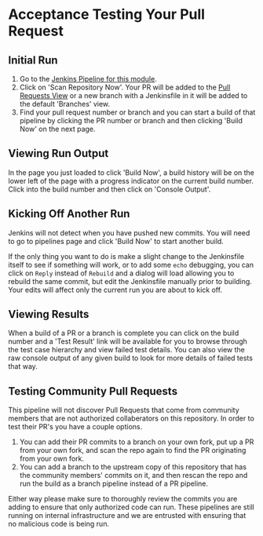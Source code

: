 # Acceptance Testing Your Pull Request

## Initial Run

1. Go to the [Jenkins Pipeline for this module][1].
2. Click on 'Scan Repository Now'. Your PR will be added to the [Pull Requests View][2] or a new branch with a Jenkinsfile in it will be added to the default 'Branches' view.
3. Find your pull request number or branch and you can start a build of that pipeline by clicking the PR number or branch and then clicking 'Build Now' on the next page.

## Viewing Run Output

In the page you just loaded to click 'Build Now', a build history will be on the lower left of the page with a progress indicator on the current build number. Click into the build number and then click on 'Console Output'.

## Kicking Off Another Run

Jenkins will not detect when you have pushed new commits. You will need to go to pipelines page and click 'Build Now' to start another build.

If the only thing you want to do is make a slight change to the Jenkinsfile itself to see if something will work, or to add some `echo` debugging, you can click on `Reply` instead of `Rebuild` and a dialog will load allowing you to rebuild the same commit, but edit the Jenkinsfile manually prior to building. Your edits will affect only the current run you are about to kick off.

## Viewing Results

When a build of a PR or a branch is complete you can click on the build number and a 'Test Result' link will be available for you to browse through the test case hierarchy and view failed test details. You can also view the raw console output of any given build to look for more details of failed tests that way.

## Testing Community Pull Requests

This pipeline will not discover Pull Requests that come from community members that are not authorized collaberators on this repository. In order to test their PR's you have a couple options.

1. You can add their PR commits to a branch on your own fork, put up a PR from your own fork, and scan the repo again to find the PR originating from your own fork.
2. You can add a branch to the upstream copy of this repository that has the community members' commits on it, and then rescan the repo and run the build as a branch pipeline instead of a PR pipeline.

Either way please make sure to thoroughly review the commits you are adding to ensure that only authorized code can run. These pipelines are still running on internal infrastructure and we are entrusted with ensuring that no malicious code is being run.

[1]: https://cinext-jenkinsmaster-pipeline-prod-1.delivery.puppetlabs.net/view/PIE%20Team/job/pipeline_PIE_servicenow_cmdb_integration/
[2]: https://cinext-jenkinsmaster-pipeline-prod-1.delivery.puppetlabs.net/view/PIE%20Team/job/pipeline_PIE_servicenow_cmdb_integration/view/change-requests/
